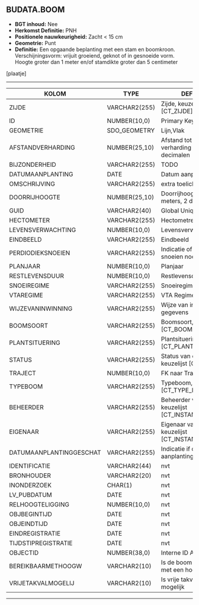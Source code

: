 ﻿## BUDATA.BOOM


* __BGT inhoud:__ Nee
* __Herkomst Definitie:__ PNH
* __Positionele nauwkeurigheid:__ Zacht < 15 cm
* __Geometrie:__ Punt
* __Definitie:__ Een opgaande beplanting met een stam en boomkroon. Verschijningsvorm: vrijuit groeiend, geknot of in gesnoeide vorm. Hoogte groter dan 1 meter en/of stamdikte groter dan 5 centimeter

[plaatje]

***

|KOLOM                           	|TYPE          	|DEFINITIE|
|------                          	|----          	|-----    |
|ZIJDE                           	|VARCHAR2(255) 	|Zijde, keuzelijst [CT_ZIJDE]|
|ID                              	|NUMBER(10,0)  	|Primary Key|
|GEOMETRIE                       	|SDO_GEOMETRY  	|Lijn,Vlak|
|AFSTANDVERHARDING               	|NUMBER(25,10) 	|Afstand tot de verharding in meters, 2 decimalen|
|BIJZONDERHEID                   	|VARCHAR2(255) 	|TODO|
|DATUMAANPLANTING                	|DATE          	|Datum aanplanting|
|OMSCHRIJVING                    	|VARCHAR2(255) 	|extra toelichting|
|DOORRIJHOOGTE                   	|NUMBER(25,10) 	|Doorrijhoogte, in meters, 2 decimalen|
|GUID                            	|VARCHAR2(40)  	|Global Unique Identifier|
|HECTOMETER                      	|VARCHAR2(255)  |Hectometrering|
|LEVENSVERWACHTING               	|NUMBER(10,0)  	|Levensverwachting|
|EINDBEELD			              	|VARCHAR2(255) 	|Eindbeeld|
|PERDIODIEKSNOEIEN               	|VARCHAR2(255) 	|Indicatie of periodiek snoeien noodzakelijk is|
|PLANJAAR                        	|NUMBER(10,0)  	|Planjaar|
|RESTLEVENSDUUR                  	|NUMBER(10,0)  	|Restlevensduur|
|SNOEIREGIME                     	|VARCHAR2(255) 	|Snoeiregime|
|VTAREGIME                       	|VARCHAR2(255) 	|VTA Regime|
|WIJZEVANINWINNING               	|VARCHAR2(255) 	|Wijze van inwinning gegevens|
|BOOMSOORT                       	|VARCHAR2(255) 	|Boomsoort, keuzelijst [CT_BOOMSOORT]|
|PLANTSITUERING                  	|VARCHAR2(255) 	|Plantsituering, keuzelijst [CT_PLANT_SITUERING]|
|STATUS                          	|VARCHAR2(255) 	|Status van de gegevens, keuzelijst [CT_STATUS]|
|TRAJECT                         	|NUMBER(10,0)  	|FK naar Traject|
|TYPEBOOM                        	|VARCHAR2(255) 	|Typeboom, keuzelijst [CT_TYPE_BOOM]|
|BEHEERDER                       	|VARCHAR2(255) 	|Beheerder van de halte, keuzelijst [CT_INSTANTIE]|
|EIGENAAR                        	|VARCHAR2(255) 	|Eigenaar van het object, keuzelijst [CT_INSTANTIE]|
|DATUMAANPLANTINGGESCHAT         	|VARCHAR2(255) 	|Indicatie if datum aanplanting geschat is|
|IDENTIFICATIE                   	|VARCHAR2(44)  	|nvt|
|BRONHOUDER                      	|VARCHAR2(20)  	|nvt|
|INONDERZOEK                     	|CHAR(1)       	|nvt|
|LV_PUBDATUM                     	|DATE          	|nvt|
|RELHOOGTELIGGING                	|NUMBER(10,0)  	|nvt|
|OBJBEGINTIJD                    	|DATE          	|nvt|
|OBJEINDTIJD                     	|DATE          	|nvt|
|EINDREGISTRATIE                 	|DATE          	|nvt|
|TIJDSTIPREGISTRATIE             	|DATE          	|nvt|
|OBJECTID                        	|NUMBER(38,0)   |Interne ID ArcGIS|
|BEREIKBAARMETHOOGW					|VARCHAR2(10)	|Is de boom bereikbaar met een hoogwerker|
|VRIJETAKVALMOGELIJ					|VARCHAR2(10)	|Is vrije takval bij snoeien mogelijk|

***
